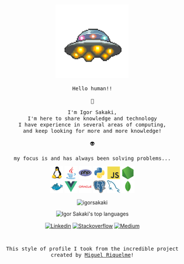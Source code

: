 <p align="center">
  <img src="./.github/ovni.gif" width="px">
  <br/><br/>
  <samp>
    Hello human!!<br/><br/>🖖
  </samp>  
</p>
<p align="center" style="text-align: center;">
  <samp>
    I'm Igor Sakaki,<br/>
    I'm here to share knowledge and technology<br/>
    I have experience in several areas of computing,<br/>
    and keep looking for more and more knowledge!<br/><br/>👽
    <br/>
    <br/>
    my focus is and has always been solving problems...<br/>
  </samp>
</p>
<p align="center">
  <img width="35" height="35" title="Linux" alt="linux" src="https://github.com/devicons/devicon/blob/master/icons/linux/linux-original.svg"/>
  <img width="35" height="35" title="Java" alt="Java" src="https://github.com/devicons/devicon/blob/master/icons/java/java-original.svg"/>
  <img width="35" height="35" title="Php" alt="Php" src="https://github.com/devicons/devicon/blob/master/icons/php/php-original.svg"/> 
  <img width="35" height="35" title="Python" alt="Python" src="https://github.com/devicons/devicon/blob/master/icons/python/python-original.svg"/>
  <img width="35" height="35" title="Javascript" alt="Javascript" src="https://github.com/devicons/devicon/blob/master/icons/javascript/javascript-original.svg"/>
  <img width="35" height="35" title="Nodejs" alt="Nodejs" src="https://github.com/devicons/devicon/blob/master/icons/nodejs/nodejs-original.svg"/>
  <br/>
  <img width="35" height="35" title="Docker" alt="docker" src="https://github.com/devicons/devicon/blob/master/icons/docker/docker-original.svg"/>
  <img width="35" height="35" title="Vuejs" alt="vuejs" src="https://github.com/devicons/devicon/blob/master/icons/vuejs/vuejs-original.svg"/>
  <img width="35" height="35" title="Oracle" alt="oracle" src="https://github.com/devicons/devicon/blob/master/icons/oracle/oracle-original.svg"/>
  <img width="35" height="35" title="Postgres" alt="postgres" src="https://github.com/devicons/devicon/blob/master/icons/postgresql/postgresql-original.svg"/>
  <img width="35" height="35" title="Mysql" alt="mysql" src="https://github.com/devicons/devicon/blob/master/icons/mysql/mysql-original.svg"/>
  <img width="35" height="35" title="Mongodb" alt="mongodb" src="https://github.com/devicons/devicon/blob/master/icons/mongodb/mongodb-original.svg"/>
</p>
<p align="center">
  <img src="https://github-readme-stats.vercel.app/api?username=igorsakaki&layout=compact&show_icons=true&theme=dark" alt="igorsakaki"/>
</p>
<p align="center">
  <img src="https://github-readme-stats.vercel.app/api/top-langs/?username=igorsakaki&layout=compact&show_icons=true&theme=dark" alt="Igor Sakaki's top languages" />
</p>
<p align="center">
  <a href="https://www.linkedin.com/in/igor-sakaki/" target="blank" style="border-left: 50px;"><img align="center" src="https://cdn.jsdelivr.net/npm/simple-icons@3.0.1/icons/linkedin.svg" alt="Linkedin" height="35" width="35"/></a>
  <a href="https://stackoverflow.com/users/14346319/igor-sakaki" target="blank"><img align="center" src="https://cdn.jsdelivr.net/npm/simple-icons@3.0.1/icons/stackoverflow.svg" alt="Stackoverflow" height="35" width="35"/></a>
  <a href="https://medium.com/@igorsakaki" target="blank"><img align="center" src="https://cdn.jsdelivr.net/npm/simple-icons@3.9.0/icons/medium.svg" alt="Medium" height="35" width="35" /></a>
</p>
<br/>
<p align="center" style="text-align: center;">
  <samp>
    This style of profile I took from the incredible project<br/>
    created by <a href="https://github.com/miguelrisquelme" target="blank">Miguel Riquelme</a>!
  </samp>
</p>
